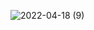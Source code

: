 ![2022-04-18 (9)](https://user-images.githubusercontent.com/101534120/163813603-9902c97b-cc1c-4de5-a777-c298f615a843.png)
